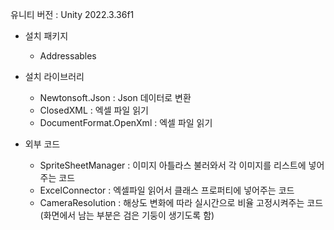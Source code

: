 유니티 버전 : Unity 2022.3.36f1
- 설치 패키지
  - Addressables

- 설치 라이브러리
  - Newtonsoft.Json        : Json 데이터로 변환
  - ClosedXML              : 엑셀 파일 읽기
  - DocumentFormat.OpenXml : 엑셀 파일 읽기

- 외부 코드
  - SpriteSheetManager : 이미지 아틀라스 불러와서 각 이미지를 리스트에 넣어주는 코드
  - ExcelConnector : 엑셀파일 읽어서 클래스 프로퍼티에 넣어주는 코드
  - CameraResolution : 해상도 변화에 따라 실시간으로 비율 고정시켜주는 코드 (화면에서 남는 부분은 검은 기둥이 생기도록 함)
